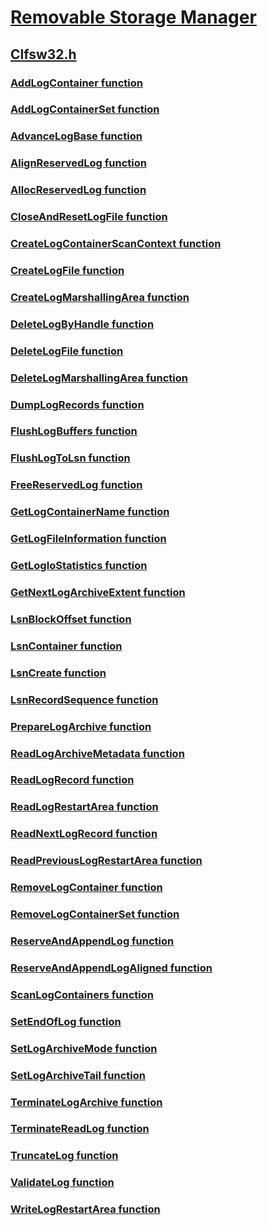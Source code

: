 # [Removable Storage Manager](../_fs/index.md)
## [Clfsw32.h](index.md)
### [AddLogContainer function](../clfsw32/nf-clfsw32-addlogcontainer.md)
### [AddLogContainerSet function](../clfsw32/nf-clfsw32-addlogcontainerset.md)
### [AdvanceLogBase function](../clfsw32/nf-clfsw32-advancelogbase.md)
### [AlignReservedLog function](../clfsw32/nf-clfsw32-alignreservedlog.md)
### [AllocReservedLog function](../clfsw32/nf-clfsw32-allocreservedlog.md)
### [CloseAndResetLogFile function](../clfsw32/nf-clfsw32-closeandresetlogfile.md)
### [CreateLogContainerScanContext function](../clfsw32/nf-clfsw32-createlogcontainerscancontext.md)
### [CreateLogFile function](../clfsw32/nf-clfsw32-createlogfile.md)
### [CreateLogMarshallingArea function](../clfsw32/nf-clfsw32-createlogmarshallingarea.md)
### [DeleteLogByHandle function](../clfsw32/nf-clfsw32-deletelogbyhandle.md)
### [DeleteLogFile function](../clfsw32/nf-clfsw32-deletelogfile.md)
### [DeleteLogMarshallingArea function](../clfsw32/nf-clfsw32-deletelogmarshallingarea.md)
### [DumpLogRecords function](../clfsw32/nf-clfsw32-dumplogrecords.md)
### [FlushLogBuffers function](../clfsw32/nf-clfsw32-flushlogbuffers.md)
### [FlushLogToLsn function](../clfsw32/nf-clfsw32-flushlogtolsn.md)
### [FreeReservedLog function](../clfsw32/nf-clfsw32-freereservedlog.md)
### [GetLogContainerName function](../clfsw32/nf-clfsw32-getlogcontainername.md)
### [GetLogFileInformation function](../clfsw32/nf-clfsw32-getlogfileinformation.md)
### [GetLogIoStatistics function](../clfsw32/nf-clfsw32-getlogiostatistics.md)
### [GetNextLogArchiveExtent function](../clfsw32/nf-clfsw32-getnextlogarchiveextent.md)
### [LsnBlockOffset function](../clfsw32/nf-clfsw32-lsnblockoffset.md)
### [LsnContainer function](../clfsw32/nf-clfsw32-lsncontainer.md)
### [LsnCreate function](../clfsw32/nf-clfsw32-lsncreate.md)
### [LsnRecordSequence function](../clfsw32/nf-clfsw32-lsnrecordsequence.md)
### [PrepareLogArchive function](../clfsw32/nf-clfsw32-preparelogarchive.md)
### [ReadLogArchiveMetadata function](../clfsw32/nf-clfsw32-readlogarchivemetadata.md)
### [ReadLogRecord function](../clfsw32/nf-clfsw32-readlogrecord.md)
### [ReadLogRestartArea function](../clfsw32/nf-clfsw32-readlogrestartarea.md)
### [ReadNextLogRecord function](../clfsw32/nf-clfsw32-readnextlogrecord.md)
### [ReadPreviousLogRestartArea function](../clfsw32/nf-clfsw32-readpreviouslogrestartarea.md)
### [RemoveLogContainer function](../clfsw32/nf-clfsw32-removelogcontainer.md)
### [RemoveLogContainerSet function](../clfsw32/nf-clfsw32-removelogcontainerset.md)
### [ReserveAndAppendLog function](../clfsw32/nf-clfsw32-reserveandappendlog.md)
### [ReserveAndAppendLogAligned function](../clfsw32/nf-clfsw32-reserveandappendlogaligned.md)
### [ScanLogContainers function](../clfsw32/nf-clfsw32-scanlogcontainers.md)
### [SetEndOfLog function](../clfsw32/nf-clfsw32-setendoflog.md)
### [SetLogArchiveMode function](../clfsw32/nf-clfsw32-setlogarchivemode.md)
### [SetLogArchiveTail function](../clfsw32/nf-clfsw32-setlogarchivetail.md)
### [TerminateLogArchive function](../clfsw32/nf-clfsw32-terminatelogarchive.md)
### [TerminateReadLog function](../clfsw32/nf-clfsw32-terminatereadlog.md)
### [TruncateLog function](../clfsw32/nf-clfsw32-truncatelog.md)
### [ValidateLog function](../clfsw32/nf-clfsw32-validatelog.md)
### [WriteLogRestartArea function](../clfsw32/nf-clfsw32-writelogrestartarea.md)
